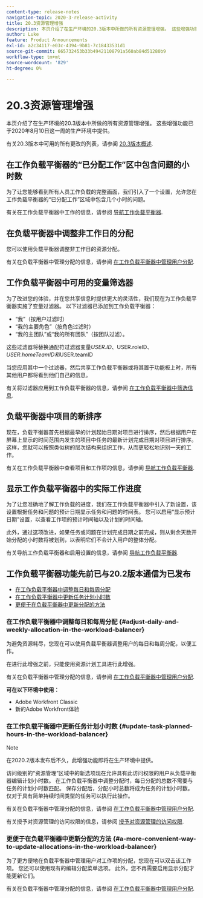 ```yaml
---
content-type: release-notes
navigation-topic: 2020-3-release-activity
title: 20.3资源管理增强
description: 本页介绍了在生产环境的20.3版本中所做的所有资源管理增强。 这些增强功能已于2020年8月10日这一周的生产环境中提供。
author: Luke
feature: Product Announcements
exl-id: a2c34117-e03c-4394-9b81-7c18433531d1
source-git-commit: 665732453b33b49421108791a560ab84d51280b9
workflow-type: tm+mt
source-wordcount: '829'
ht-degree: 0%

---
```


# 20.3资源管理增强

本页介绍了在生产环境的20.3版本中所做的所有资源管理增强。 这些增强功能已于2020年8月10日这一周的生产环境中提供。

有关20.3版本中可用的所有更改的列表，请参阅 [20.3版本概述](../../../product-announcements/product-releases/20.3-release-activity/20.3-release-overview.md).

## 在工作负载平衡器的“已分配工作”区中包含问题的小时数

为了让您能够看到所有人员工作负载的完整画面，我们引入了一个设置，允许您在工作负载平衡器的“已分配工作”区域中包含几个小时的问题。

有关在工作负载平衡器中工作的信息，请参阅 [导航工作负载平衡器](../../../resource-mgmt/workload-balancer/navigate-the-workload-balancer.md).

## 在负载平衡器中调整非工作日的分配

您可以使用负载平衡器调整非工作日的资源分配。

有关在负载平衡器中管理分配的信息，请参阅 [在工作负载平衡器中管理用户分配](../../../resource-mgmt/workload-balancer/manage-user-allocations-workload-balancer.md).

## 工作负载平衡器中可用的变量筛选器

为了改进您的体验，并在您共享信息时提供更大的灵活性，我们现在为工作负载平衡器实施了变量过滤器。 以下过滤器已添加到工作负载平衡器：

* “我”（按用户过滤时）
* “我的主要角色”（按角色过滤时）
* “我的主团队”或“我的所有团队”（按团队过滤）。

这些过滤器将替换通配符过滤器变量$USER.ID、$USER.roleID、$USER.homeTeamID和$USER.teamID

当您应用其中一个过滤器，然后共享工作负载平衡器或将其置于功能板上时，所有其他用户都将看到他们自己的信息。

有关将过滤器应用到工作负载平衡器的信息，请参阅 [在工作负载平衡器中筛选信息](../../../resource-mgmt/workload-balancer/filter-information-workload-balancer.md).

## 负载平衡器中项目的新排序

现在，负载平衡器首先根据最早的计划起始日期对项目进行排序，然后根据用户在屏幕上显示的时间范围内发生的项目中任务的最新计划完成日期对项目进行排序。 这样，您就可以按照类似树的层次结构来组织工作，从而更轻松地识别一天的工作。

有关在工作负载平衡器中查看项目和工作项的信息，请参阅 [导航工作负载平衡器](../../../resource-mgmt/workload-balancer/navigate-the-workload-balancer.md).

## 显示工作负载平衡器中的实际工作进度

为了让您准确地了解工作负载的进度，我们在工作负载平衡器中引入了新设置，该设置根据任务和问题的预计日期显示任务和问题的时间表。 您可以启用“显示预计日期”设置，以查看工作项的预计时间轴以及计划的时间轴。

此外，通过这项改进，如果任务或问题在计划完成日期之前完成，则从剩余天数开始分配的小时数将被划到，以表明它们不会计入用户的整体分配。

有关导航工作负载平衡器和启用设置的信息，请参阅 [导航工作负载平衡器](../../../resource-mgmt/workload-balancer/navigate-the-workload-balancer.md).

## 工作负载平衡器功能先前已与20.2版本通信为已发布

* [在工作负载平衡器中调整每日和每周分配](#adjust-daily-and-weekly-allocation-in-the-workload-balancer)
* [在工作负载平衡器中更新任务计划小时数](#update-task-planned-hours-in-the-workload-balancer)
* [更便于在负载平衡器中更新分配的方法](#a-more-convenient-way-to-update-allocations-in-the-workload-balancer)

### 在工作负载平衡器中调整每日和每周分配 {#adjust-daily-and-weekly-allocation-in-the-workload-balancer}

为避免资源耗尽，您现在可以使用负载平衡器调整用户的每日和每周分配，以便工作。

在进行此增强之前，只能使用资源计划工具进行此增强。

有关在负载平衡器中管理分配的信息，请参阅 [在工作负载平衡器中管理用户分配](../../../resource-mgmt/workload-balancer/manage-user-allocations-workload-balancer.md).

**可在以下环境中使用：**

* Adobe Workfront Classic
* 新的Adobe Workfront体验

### 在工作负载平衡器中更新任务计划小时数 {#update-task-planned-hours-in-the-workload-balancer}

>[!NOTE]
>
>在2020.2版本发布后不久，此增强功能即将在生产环境中提供。

访问级别的“资源管理”区域中的新选项现在允许具有此访问权限的用户从负载平衡器编辑计划小时数。 在工作负载平衡器中调整分配时，每日分配的总数不需要与任务的计划小时数匹配。 保存分配后，分配小时总数将成为任务的计划小时数。 仅对于具有简单持续时间类型的任务可以执行此操作。

有关在负载平衡器中管理分配的信息，请参阅 [在工作负载平衡器中管理用户分配](../../../resource-mgmt/workload-balancer/manage-user-allocations-workload-balancer.md).

有关授予对资源管理的访问权限的信息，请参阅 [授予对资源管理的访问权限](../../../administration-and-setup/add-users/configure-and-grant-access/grant-access-resource-management.md).

### 更便于在负载平衡器中更新分配的方法 {#a-more-convenient-way-to-update-allocations-in-the-workload-balancer}

为了更方便地在负载平衡器中管理用户对工作项的分配，您现在可以双击该工作项。 您还可以使用现有的编辑分配菜单选项。 此外，您不再需要启用显示分配才能更新它们。

有关在负载平衡器中管理分配的信息，请参阅 [在工作负载平衡器中管理用户分配](../../../resource-mgmt/workload-balancer/manage-user-allocations-workload-balancer.md).
